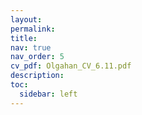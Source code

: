 ```yaml
---
layout: 
permalink: 
title: 
nav: true
nav_order: 5
cv_pdf: Olgahan_CV_6.11.pdf
description: 
toc:
  sidebar: left
---
```

